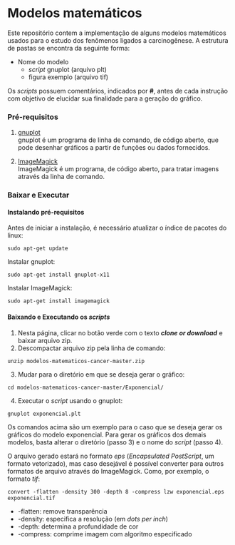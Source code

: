 # Modelos matemáticos

Este repositório contem a implementação de alguns modelos matemáticos
usados para o estudo dos fenômenos ligados a carcinogênese. A
estrutura de pastas se encontra da seguinte forma:

  - Nome do modelo
    - *script* gnuplot (arquivo plt)
    - figura exemplo   (arquivo tif)

Os *scripts* possuem comentários, indicados por **#**, antes de cada
instrução com objetivo de elucidar sua finalidade para a geração do
gráfico.

### Pré-requisitos

  1. [gnuplot](http://www.gnuplot.info)<br/>
  gnuplot é um programa de linha de comando, de código aberto, que pode
  desenhar gráficos a partir de funções ou dados fornecidos.

  2. [ImageMagick](https://imagemagick.org/index.php) <br/>
  ImageMagick é um programa, de código aberto, para tratar imagens
  através da linha de comando.

### Baixar e Executar

#### Instalando pré-requisitos

  Antes de iniciar a instalação, é necessário atualizar o índice de
  pacotes do linux:

    sudo apt-get update

  Instalar gnuplot:

    sudo apt-get install gnuplot-x11

  Instalar ImageMagick:

    sudo apt-get install imagemagick

#### Baixando e Executando os *scripts*

  1) Nesta página, clicar no botão verde com o texto ***clone or
  download*** e baixar arquivo zip. <br/>
  2) Descompactar arquivo zip pela linha de comando:

    unzip modelos-matematicos-cancer-master.zip

  3) Mudar para o diretório em que se deseja gerar o gráfico:

    cd modelos-matematicos-cancer-master/Exponencial/

  4) Executar o *script* usando o gnuplot:

    gnuplot exponencial.plt

  Os comandos acima são um exemplo para o caso que se deseja gerar os
  gráficos do modelo exponencial. Para gerar os gráficos dos demais
  modelos, basta alterar o diretório (passo 3) e o nome do *script*
  (passo 4).

  O arquivo gerado estará no formato *eps* (*Encapsulated PostScript*,
  um formato vetorizado), mas caso desejável é possível converter para
  outros formatos de arquivo através do ImageMagick. Como, por
  exemplo, o formato *tif*:

    convert -flatten -density 300 -depth 8 -compress lzw exponencial.eps exponencial.tif

  - -flatten: remove transparência
  - -density: especifica a resolução (em *dots per inch*)
  - -depth: determina a profundidade de cor
  - -compress: comprime imagem com algoritmo especificado
